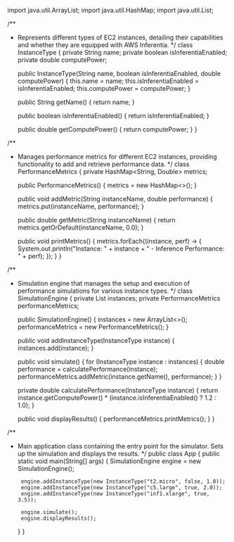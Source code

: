 import java.util.ArrayList;
import java.util.HashMap;
import java.util.List;

/**
 * Represents different types of EC2 instances, detailing their capabilities and whether they are equipped with AWS Inferentia.
 */
class InstanceType {
    private String name;
    private boolean isInferentiaEnabled;
    private double computePower;

    public InstanceType(String name, boolean isInferentiaEnabled, double computePower) {
        this.name = name;
        this.isInferentiaEnabled = isInferentiaEnabled;
        this.computePower = computePower;
    }

    public String getName() {
        return name;
    }

    public boolean isInferentiaEnabled() {
        return isInferentiaEnabled;
    }

    public double getComputePower() {
        return computePower;
    }
}

/**
 * Manages performance metrics for different EC2 instances, providing functionality to add and retrieve performance data.
 */
class PerformanceMetrics {
    private HashMap<String, Double> metrics;

    public PerformanceMetrics() {
        metrics = new HashMap<>();
    }

    public void addMetric(String instanceName, double performance) {
        metrics.put(instanceName, performance);
    }

    public double getMetric(String instanceName) {
        return metrics.getOrDefault(instanceName, 0.0);
    }

    public void printMetrics() {
        metrics.forEach((instance, perf) -> {
            System.out.println("Instance: " + instance + " - Inference Performance: " + perf);
        });
    }
}

/**
 * Simulation engine that manages the setup and execution of performance simulations for various instance types.
 */
class SimulationEngine {
    private List<InstanceType> instances;
    private PerformanceMetrics performanceMetrics;

    public SimulationEngine() {
        instances = new ArrayList<>();
        performanceMetrics = new PerformanceMetrics();
    }

    public void addInstanceType(InstanceType instance) {
        instances.add(instance);
    }

    public void simulate() {
        for (InstanceType instance : instances) {
            double performance = calculatePerformance(instance);
            performanceMetrics.addMetric(instance.getName(), performance);
        }
    }

    private double calculatePerformance(InstanceType instance) {
        return instance.getComputePower() * (instance.isInferentiaEnabled() ? 1.2 : 1.0);
    }

    public void displayResults() {
        performanceMetrics.printMetrics();
    }
}

/**
 * Main application class containing the entry point for the simulator. Sets up the simulation and displays the results.
 */
public class App {
    public static void main(String[] args) {
        SimulationEngine engine = new SimulationEngine();
        
        engine.addInstanceType(new InstanceType("t2.micro", false, 1.0));
        engine.addInstanceType(new InstanceType("c5.large", true, 2.0));
        engine.addInstanceType(new InstanceType("inf1.xlarge", true, 3.5));

        engine.simulate();
        engine.displayResults();
    }
}
